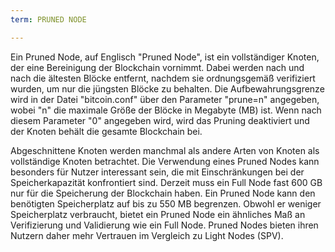 ```yaml
---
term: PRUNED NODE

---
```

Ein Pruned Node, auf Englisch "Pruned Node", ist ein vollständiger Knoten, der eine Bereinigung der Blockchain vornimmt. Dabei werden nach und nach die ältesten Blöcke entfernt, nachdem sie ordnungsgemäß verifiziert wurden, um nur die jüngsten Blöcke zu behalten. Die Aufbewahrungsgrenze wird in der Datei "bitcoin.conf" über den Parameter "prune=n" angegeben, wobei "n" die maximale Größe der Blöcke in Megabyte (MB) ist. Wenn nach diesem Parameter "0" angegeben wird, wird das Pruning deaktiviert und der Knoten behält die gesamte Blockchain bei.

Abgeschnittene Knoten werden manchmal als andere Arten von Knoten als vollständige Knoten betrachtet. Die Verwendung eines Pruned Nodes kann besonders für Nutzer interessant sein, die mit Einschränkungen bei der Speicherkapazität konfrontiert sind. Derzeit muss ein Full Node fast 600 GB nur für die Speicherung der Blockchain haben. Ein Pruned Node kann den benötigten Speicherplatz auf bis zu 550 MB begrenzen. Obwohl er weniger Speicherplatz verbraucht, bietet ein Pruned Node ein ähnliches Maß an Verifizierung und Validierung wie ein Full Node. Pruned Nodes bieten ihren Nutzern daher mehr Vertrauen im Vergleich zu Light Nodes (SPV).